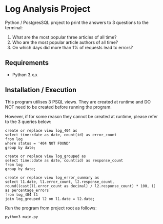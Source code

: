 # Log Analysis Project
Python / PostgresSQL project to print the answers to 3 questions to
the terminal:
1. What are the most popular three articles of all time?
2. Who are the most popular article authors of all time?
3. On which days did more than 1% of requests lead to errors?

## Requirements
- Python 3.x.x

## Installation / Execution
This program utilises 3 PSQL views. They are created at runtime
and DO NOT need to be created before running the program.

However, if for some reason they cannot be created at runtime,
please refer to the 3 queries below:

```
create or replace view log_404 as
select time::date as date, count(id) as error_count
from log
where status = '404 NOT FOUND'
group by date;
```

```
create or replace view log_grouped as
select time::date as date, count(id) as response_count
from log
group by date;
```

```
create or replace view log_error_summary as
select l1.date, l1.error_count, l2.response_count,
round((cast(l1.error_count as decimal) / l2.response_count) * 100, 1) as percentage_errors
from log_404 l1
join log_grouped l2 on l1.date = l2.date;
```

Run the program from project root as follows:

```
python3 main.py
```